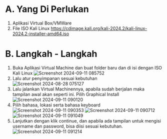 # A. Yang Di Perlukan
  1. Aplikasi Virtual Box/VMWare
  2. File ISO Kali Linux
     https://cdimage.kali.org/kali-2024.2/kali-linux-2024.2-installer-amd64.iso

# B. Langkah - Langkah
  1. Buka Aplikasi Virtual Machine dan buat folder baru dan di isi dengan ISO Kali Linux
     ![Screenshot 2024-09-11 085752](https://github.com/user-attachments/assets/7b3c7004-4ede-41ae-8ff1-05ab614aba10)
  2. Lalu atur penyimpanan sesuai kebutuhan
     ![Screenshot 2024-08-28 075127](https://github.com/user-attachments/assets/4c8427dd-91df-4b7e-ab46-af56df9742b3)
  3. Lalu jalankan Virtual Machinennya, apabila sudah berjalan maka tampilan awal akan seperti ini. Pilih Graphical Install
     ![Screenshot 2024-09-11 090120](https://github.com/user-attachments/assets/d683d525-841e-4d91-a378-6e15e4b99c4f)
  4. Pilih bahasa, lokasi serta bahasa keyboard
     ![Screenshot 2024-09-11 090353](https://github.com/user-attachments/assets/d3f036ed-6ccf-40a9-86b0-63f853549f00)
     ![Screenshot 2024-09-11 090712](https://github.com/user-attachments/assets/d1d6f863-839c-4929-9b04-ba81d138a5cd)
     ![Screenshot 2024-09-11 091049](https://github.com/user-attachments/assets/a19689fa-1a36-4d92-8c18-063b9659b033)
  5. Lanjutkan dengan klik continue, dan apabila ada tampilan untuk mengisi username dan password, bisa diisi sesuai kebutuhan.
     ![Screenshot 2024-09-11 091214](https://github.com/user-attachments/assets/83303639-e500-462d-9fca-7ffaa0360793)




     
